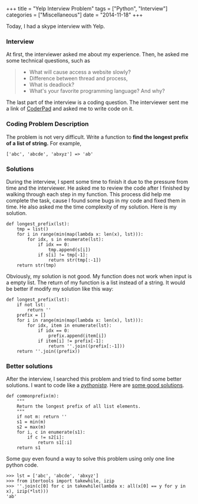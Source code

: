 +++
title 		= "Yelp Interview Problem"
tags 		= ["Python", "Interview"]
categories	= ["Miscellaneous"]
date		= "2014-11-18"
+++

Today, I had a skype interview with Yelp.
<!--more-->

### Interview

At first, the interviewer asked me about my experience. Then, he asked me some technical questions, such as
> * What will cause access a website slowly?
> * Difference between thread and process,
> * What is deadlock?
> * What's your favorite programming language? And why?

The last part of the interview is a coding question. The interviewer sent me a link of [CoderPad](http://coderpad.io) and asked me to write code on it.

### Coding Problem Description
The problem is not very difficult. Write a function to **find the longest prefix of a list of string.** For example,

`['abc', 'abcde', 'abxyz'] => 'ab'`

### Solutions

During the interview, I spent some time to finish it due to the pressure from time and the interviewer. He asked me to review the code after I finished by walking through each step in my function. This process did help me complete the task, cause I found some bugs in my code and fixed them in time. He also asked me the time complexity of my solution. Here is my solution.

```
def longest_prefix(lst):
    tmp = list()
    for i in range(min(map(lambda x: len(x), lst))):
        for idx, s in enumerate(lst):
            if idx == 0:
                tmp.append(s[i])
            if s[i] != tmp[-1]:
                return str(tmp[:-1])
    return str(tmp)
```

Obviously, my solution is not good. My function does not work when input is a empty list. The return of my function is a list instead of a string. It would be better if modify my solution like this way:

```
def longest_prefix(lst):
    if not lst:
        return ''
    prefix = []
    for i in range(min(map(lambda x: len(x), lst))):
        for idx, item in enumerate(lst):
            if idx == 0:
                prefix.append(item[i])
            if item[i] != prefix[-1]:
                return ''.join((prefix[:-1]))
    return ''.join((prefix))
```

### Better solutions
After the interview, I searched this problem and tried to find some better solutions. I want to code like a [*pythonista*](http://python.net/~goodger/projects/pycon/2007/idiomatic/handout.html). Here are [some good solutions](http://stackoverflow.com/questions/6718196/python-determine-prefix-from-a-set-of-similar-strings).

```
def commonprefix(m):
    """
    Return the longest prefix of all list elements.
    """
    if not m: return ''
    s1 = min(m)
    s2 = max(m)
    for i, c in enumerate(s1):
        if c != s2[i]:
            return s1[:i]
    return s1
```

Some guy even found a way to solve this problem using only one line python code.

```
>>> lst = ['abc', 'abcde', 'abxyz']
>>> from itertools import takewhile, izip
>>> ''.join(c[0] for c in takewhile(lambda x: all(x[0] == y for y in x), izip(*lst)))
'ab'
```
